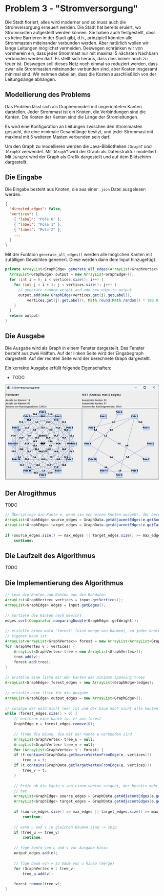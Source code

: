 # Problem 3 - "Stromversorgung"

Die Stadt floriert, alles wird moderner und so muss auch die Stromversorgung erneuert werden. Die Stadt hat bereits eruiert, wo Strommasten aufgestellt werden können. Sie haben auch festgestellt, dass es keine Barrieren in der Stadt gibt, d.h., prinzipiell könnten alle Strommasten miteinander verbunden werden. Aber natürlich wollen wir lange Leitungen möglichst vermeiden. Deswegen schränken wir von vornherein ein, dass jeder Strommast nur mit maximal 5 nächsten Nachbarn verbunden werden darf.  Es stellt sich heraus, dass dies immer noch zu teuer ist. Deswegen soll dieses Netz noch einmal so reduziert werden, dass zwar alle Strommasten miteinander verbunden sind, aber Kosten insgesamt minimal sind. Wir nehmen dabei an, dass die Kosten ausschließlich von der Leitungslänge abhängen. 

## Modellierung des Problems

Das Problem lässt sich als Graphenmodell mit ungerichteten Kanten darstellen. Jeder Strommast ist ein Knoten, die Verbindungen sind die Kanten. Die Kosten der Kanten sind die Länge der Stromleitungen. 

Es wird eine Konfiguration an Leitungen zwischen den Strommasten gesucht, die eine minimale Gesamtlänge besitzt, und jeder Strommast mit maximal mit 5 weiteren Masten verbunden sein darf.

Um den Graph zu modellieren werden die Java-Bibliotheken `JGraphT` und `JGraphX` verwendet. Mit `JGraphT` wird der Graph als Datenstruktur modelliert. Mit `JGraphX` wird der Graph als Grafik dargestellt und auf dem Bildschirm dargestellt.

## Die Eingabe

Die Eingabe besteht aus Knoten, die aus einer `.json` Datei ausgelesen werden. 

``` json
{
  "directed_edges": false,
  "vertices": [
    { "label": "Pole 0" },
    { "label": "Pole 1" },
    { "label": "Pole 2" },
    ...
  ]
}
```

Mit der Funktion `generate_all_edges()` werden alle möglichen Kanten mit zufälligen Gewichten generiert. Diese werden dann dem Input hinzugefügt. 

``` java
private ArrayList<GraphEdge> generate_all_edges(ArrayList<GraphVertex> vertices) {
  ArrayList<GraphEdge> output = new ArrayList<GraphEdge>();
  for (int i = 0; i < vertices.size(); i++) {
    for (int j = i + 1; j < vertices.size(); j++) {
      // generate random weight and add new edge to output
      output.add(new GraphEdge(vertices.get(i).getLabel(),
          vertices.get(j).getLabel(), Math.round(Math.random() * 100.0)));
    }
  }
  return output;
}
```

## Die Ausgabe

Die Ausgabe wird als Graph in einem Fenster dargestellt. Das Fenster besteht aus zwei Hälften. Auf der linken Seite wird der Eingabegraph dargestellt. Auf der rechten Seite wird der berechnete Graph dargestellt. 

Ein korrekte Ausgabe erfüllt folgende Eigenschaften:
- TODO

![Problem2](images/problem3.png)

## Der Alrogithmus

TODO
``` java 
// Überspringe die Kante e, wenn sie von einem Knoten ausgeht, der bereits mehr als 5 Kanten hat
ArrayList<GraphEdge> source_edges = GraphData.getAdjacentEdges(e.getSource(), output_edges);
ArrayList<GraphEdge> target_edges = GraphData.getAdjacentEdges(e.getTarget(), output_edges);

if (source_edges.size() >= max_edges || target_edges.size() >= max_edges)
    continue;
```

## Die Laufzeit des Algorithmus

TODO

## Die Implementierung des Algorithmus

``` java
// Lese die Knoten und Kanten aus den Rohdaten
ArrayList<GraphVertex> vertices = input.getVertices();
ArrayList<GraphEdge> edges = input.getEdges();

// Sortiere die Kanten nach Gewicht
edges.sort(Comparator.comparingDouble(GraphEdge::getWeight));

// erstelle einen wald 'forest' (eine menge von bäumen), wo jeder knoten ein
// eigener baum ist
ArrayList<ArrayList<GraphVertex>> forest = new ArrayList<ArrayList<GraphVertex>>();
for (GraphVertex v : vertices) {
    ArrayList<GraphVertex> tree = new ArrayList<GraphVertex>();
    tree.add(v);
    forest.add(tree);
}

// erstelle eine liste mit den kanten des minimum spanning trees
ArrayList<GraphEdge> forest_edges = new ArrayList<GraphEdge>(edges);

// erstelle eine liste für die Ausgabe
ArrayList<GraphEdge> output_edges = new ArrayList<GraphEdge>();

// solange der wald nicht leer ist und der baum noch nicht alle knoten enthält
while (forest_edges.size() > 0) {
    // entferne eine kante (u, v) aus forest
    GraphEdge e = forest_edges.remove(0);

    // finde die bäume, die mit der Kante e verbunden sind
    ArrayList<GraphVertex> tree_u = null;
    ArrayList<GraphVertex> tree_v = null;
    for (ArrayList<GraphVertex> t : forest) {
    if (t.contains(GraphData.getSourceVertexFromEdge(e, vertices)))
        tree_u = t;
    if (t.contains(GraphData.getTargetVertexFromEdge(e, vertices)))
        tree_v = t;
    }

    // Prüfe ob die kante e von einem vertex ausgeht, der bereits mehr als 5 kanten
    // hat
    ArrayList<GraphEdge> source_edges = GraphData.getAdjacentEdges(e.getSource(), output_edges);
    ArrayList<GraphEdge> target_edges = GraphData.getAdjacentEdges(e.getTarget(), output_edges);

    if (source_edges.size() >= max_edges || target_edges.size() >= max_edges)
        continue;

    // wenn u und v in gleichen Bäumen sind -> skip
    if (tree_u == tree_v)
        continue;

    // füge kante von u und v zur Ausgabe hinzu
    output_edges.add(e);

    // füge baum von v zu baum von u hinzu (merge)
    for (GraphVertex v : tree_v)
        tree_u.add(v);

    forest.remove(tree_v);
}
```